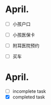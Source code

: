 # April.
- [ ] 小孩户口
- [ ] 小孩医保卡
- [ ] 附耳医院预约
- [ ] 买车


# April.
- [ ] incomplete task
- [x] completed task